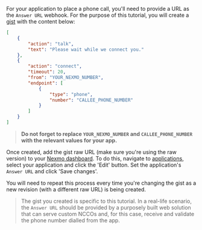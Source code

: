 
For your application to place a phone call, you'll need to provide a URL as the `Answer URL` webhook. For the purpose of this tutorial, you will create a [gist](https://gist.github.com/NexmoDev/f11d10f21fe426ddac4e30b94c6b28dc) with the content below:

```json
[
    {
        "action": "talk",
        "text": "Please wait while we connect you."
    },
    {
        "action": "connect",
        "timeout": 20,
        "from": "YOUR_NEXMO_NUMBER",
        "endpoint": [
            {
                "type": "phone",
                "number": "CALLEE_PHONE_NUMBER"
            }
        ]
    }
]
```

> **Do not forget to replace `YOUR_NEXMO_NUMBER` and `CALLEE_PHONE_NUMBER` with the relevant values for your app.**

Once created, add the gist raw URL (make sure you're using the raw version) to your [Nexmo dashboard](https://dashboard.nexmo.com). To do this, navigate to [applications](https://dashboard.nexmo.com/voice/your-applications), select your application and click the 'Edit' button. Set the application's `Answer URL` and click 'Save changes'.

You will need to repeat this process every time you're changing the gist as a new revision (with a different raw URL) is being created.

> The gist you created is specific to this tutorial. In a real-life scenario, the `Answer URL` should be provided by a purposely built web solution that can serve custom NCCOs and, for this case, receive and validate the phone number dialled from the app.
